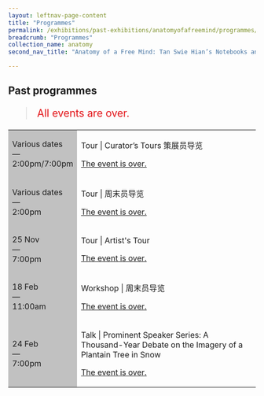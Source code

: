 ```yaml
---
layout: leftnav-page-content
title: "Programmes"
permalink: /exhibitions/past-exhibitions/anatomyofafreemind/programmes/
breadcrumb: "Programmes"
collection_name: anatomy
second_nav_title: "Anatomy of a Free Mind: Tan Swie Hian’s Notebooks and Creations"

---
```


<!-- 

Colours
Upcoming: default colour
Past: #c1c1c1

-->

<section class="sgds-section__progs">

<div class="sgds-container__description">
    <div class="row">
        <div class="col is-10-mobile">

<h2>Past programmes</h2>

<blockquote style="color: #E21216; font-size: 150%;">All events are over.</blockquote>

<table class="table table-v">
    <tr>
        <td style="background-color: #c1c1c1;">Various dates<br>
            &mdash;<br>
            2:00pm/7:00pm</td>
        <td>
            <p>Tour &#124; Curator’s Tours 策展员导览</p>
            <p><a href="/programmes/anatomyofafreemind/curator-tours/">The event is over.</a></p>
        </td>
    </tr>    
    <tr>
        <td style="background-color: #c1c1c1;">Various dates<br>
            &mdash;<br>
            2:00pm</td>
        <td>
            <p>Tour &#124; 周末员导览</p>
            <p><a href="/programmes/anatomyofafreemind/public-tours/">The event is over.</a></p>
        </td>
    </tr>
        <tr>
        <td style="background-color: #c1c1c1;">25 Nov<br>
            &mdash;<br>
            7:00pm</td>
        <td>
            <p>Tour &#124; Artist's Tour</p>
            <p><a href="/programmes/anatomyofafreemind/artist-tour/">The event is over.</a></p>
        </td>
    </tr> 
    <tr>
        <td style="background-color: #c1c1c1;">18 Feb<br>
            &mdash;<br>
            11:00am</td>
        <td>
            <p>Workshop &#124; 周末员导览</p>
            <p><a href="/programmes/anatomyofafreemind/20170218-workshop/">The event is over.</a></p>
        </td>
    </tr>      
    <tr>
        <td style="background-color: #c1c1c1;">24 Feb<br>
            &mdash;<br>
            7:00pm</td>
        <td>
            <p>Talk &#124; Prominent Speaker Series: A Thousand-Year Debate on the Imagery of a Plantain Tree in Snow</p>
            <p><a href="/programmes/anatomyofafreemind/20170224-talk/">The event is over.</a></p>
        </td>
    </tr>    

</table>
        </div>
    </div>
</div>
</section>